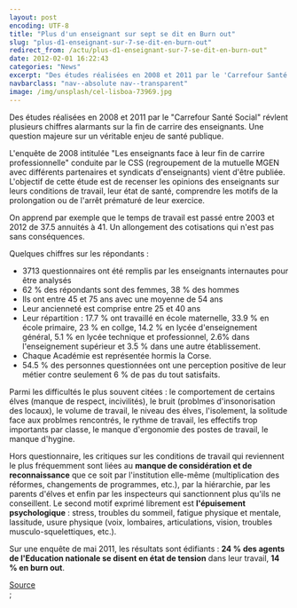```yaml
---
layout: post
encoding: UTF-8
title: "Plus d'un enseignant sur sept se dit en Burn out"
slug: "plus-d1-enseignant-sur-7-se-dit-en-burn-out"
redirect_from: /actu/plus-d1-enseignant-sur-7-se-dit-en-burn-out"
date: 2012-02-01 16:22:43
categories: "News"
excerpt: "Des études réalisées en 2008 et 2011 par le 'Carrefour Santé Social' révlent plusieurs chiffres alarmants sur la fin de carrire des enseignants. Une question majeure sur un véritable enjeu de santé publique."
navbarclass: "nav--absolute nav--transparent"
image: /img/unsplash/cel-lisboa-73969.jpg
---
```

Des études réalisées en 2008 et 2011 par le "Carrefour Santé Social" révlent plusieurs chiffres alarmants sur la fin de carrire des enseignants. Une question majeure sur un véritable enjeu de santé publique.
  
L'enquête de 2008 intitulée "Les enseignants face à leur fin de carrire professionnelle" conduite par le CSS (regroupement de la mutuelle MGEN avec différents partenaires et syndicats d'enseignants) vient d'être publiée. L'objectif de cette étude est de recenser les opinions des enseignants sur leurs conditions de travail, leur état de santé, comprendre les motifs de la prolongation ou de l'arrêt prématuré de leur exercice.  
  
On apprend par exemple que le temps de travail est passé entre 2003 et 2012 de 37.5 annuités à 41. Un allongement des cotisations qui n'est pas sans conséquences.  
  
Quelques chiffres sur les répondants :  
  
- 3713 questionnaires ont été remplis par les enseignants internautes pour être analysés
- 62 % des répondants sont des femmes, 38 % des hommes
- Ils ont entre 45 et 75 ans avec une moyenne de 54 ans
- Leur ancienneté est comprise entre 25 et 40 ans
- Leur répartition : 17.7 % ont travaillé en école maternelle, 33.9 % en école primaire, 23 % en collge, 14.2 % en lycée d'enseignement général, 5.1 % en lycée technique et professionnel, 2.6% dans l'enseignement supérieur et 3.5 % dans une autre établissement.
- Chaque Académie est représentée hormis la Corse.
- 54.5 % des personnes questionnées ont une perception positive de leur métier contre seulement 6 % de pas du tout satisfaits.

  
Parmi les difficultés le plus souvent citées : le comportement de certains élves (manque de respect, incivilités), le bruit (problmes d'insonorisation des locaux), le volume de travail, le niveau des élves, l'isolement, la solitude face aux problmes rencontrés, le rythme de travail, les effectifs trop importants par classe, le manque d'ergonomie des postes de travail, le manque d'hygine.  
  
Hors questionnaire, les critiques sur les conditions de travail qui reviennent le plus fréquemment sont liées au **manque de considération et de reconnaissance** que ce soit par l'institution elle-même (multiplication des réformes, changements de programmes, etc.), par la hiérarchie, par les parents d'élves et enfin par les inspecteurs qui sanctionnent plus qu'ils ne conseillent. Le second motif exprimé librement est **l'épuisement psychologique** : stress, troubles du sommeil, fatigue physique et mentale, lassitude, usure physique (voix, lombaires, articulations, vision, troubles musculo-squelettiques, etc.).  
  
Sur une enquête de mai 2011, les résultats sont édifiants : **24 % des agents de l'Education nationale se disent en état de tension** dans leur travail, **14 % en burn out**.  
  
[Source](http://www.mgen.fr/index.php?id=2200)  
  ;